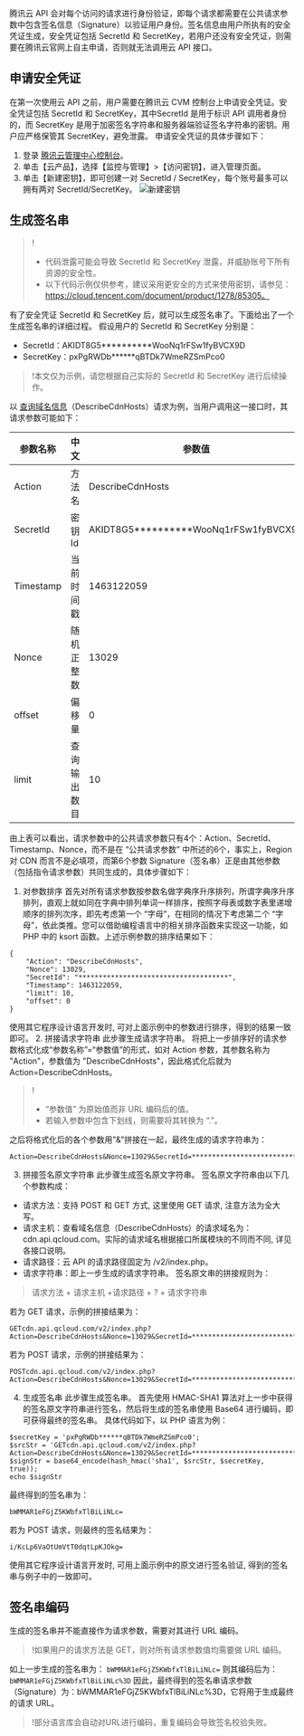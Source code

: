 腾讯云 API 会对每个访问的请求进行身份验证，即每个请求都需要在公共请求参数中包含签名信息（Signature）以验证用户身份。签名信息由用户所执有的安全凭证生成，安全凭证包括 SecretId 和 SecretKey，若用户还没有安全凭证，则需要在腾讯云官网上自主申请，否则就无法调用云 API 接口。

## 申请安全凭证
在第一次使用云 API 之前，用户需要在腾讯云 CVM 控制台上申请安全凭证。安全凭证包括 SecretId 和 SecretKey，其中SecretId 是用于标识 API 调用者身份的，而 SecretKey 是用于加密签名字符串和服务器端验证签名字符串的密钥。用户应严格保管其 SecretKey，避免泄露。
申请安全凭证的具体步骤如下：
1. 登录 [腾讯云管理中心控制台](https://console.cloud.tencent.com/)。
2. 单击【云产品】，选择【监控与管理】>【访问密钥】，进入管理页面。
3. 单击【新建密钥】，即可创建一对 SecretId / SecretKey，每个账号最多可以拥有两对 SecretId/SecretKey。
 ![新建密钥](https://main.qcloudimg.com/raw/22e4b43e5c10d616449599d16b8ce61c.png)

## 生成签名串

>!
>- 代码泄露可能会导致 SecretId 和 SecretKey 泄露，并威胁账号下所有资源的安全性。
>- 以下代码示例仅供参考，建议采用更安全的方式来使用密钥，请参见：https://cloud.tencent.com/document/product/1278/85305。

有了安全凭证 SecretId 和 SecretKey 后，就可以生成签名串了。下面给出了一个生成签名串的详细过程。
假设用户的 SecretId 和 SecretKey 分别是：
- SecretId：AKIDT8G5\*\*\*\*\*\*\*\*\*\*WooNq1rFSw1fyBVCX9D
- SecretKey：pxPgRWDb\*\*\*\*\*\*qBTDk7WmeRZSmPco0

>!本文仅为示例，请您根据自己实际的 SecretId 和 SecretKey 进行后续操作。

以 [查询域名信息](https://cloud.tencent.com/document/product/228/3937)（DescribeCdnHosts）请求为例，当用户调用这一接口时，其请求参数可能如下：

| 参数名称  | 中文         | 参数值                                          |
| --------- | ------------ | ----------------------------------------------- |
| Action    | 方法名       | DescribeCdnHosts                                |
| SecretId  | 密钥Id       | AKIDT8G5\*\*\*\*\*\*\*\*\*\*WooNq1rFSw1fyBVCX9D |
| Timestamp | 当前时间戳   | 1463122059                                      |
| Nonce     | 随机正整数   | 13029                                           |
| offset    | 偏移量       | 0                                               |
| limit     | 查询输出数目 | 10                                              |

由上表可以看出，请求参数中的公共请求参数只有4个：Action、SecretId、Timestamp、Nonce，而不是在 “公共请求参数” 中所述的6个，事实上，Region 对 CDN 而言不是必填项，而第6个参数 Signature（签名串）正是由其他参数（包括指令请求参数）共同生成的，具体步骤如下：
1. 对参数排序
首先对所有请求参数按参数名做字典序升序排列，所谓字典序升序排列，直观上就如同在字典中排列单词一样排序，按照字母表或数字表里递增顺序的排列次序，即先考虑第一个 “字母”，在相同的情况下考虑第二个 “字母”，依此类推。您可以借助编程语言中的相关排序函数来实现这一功能，如 PHP 中的 ksort 函数。上述示例参数的排序结果如下：
```
{
	"Action": "DescribeCdnHosts",
	"Nonce": 13029,
	"SecretId": "*************************************",
	"Timestamp": 1463122059,
	"limit": 10,
	"offset": 0
}
```
使用其它程序设计语言开发时, 可对上面示例中的参数进行排序，得到的结果一致即可。
2. 拼接请求字符串
此步骤生成请求字符串。
将把上一步排序好的请求参数格式化成“参数名称”=“参数值”的形式，如对 Action 参数，其参数名称为 "Action"，参数值为 "DescribeCdnHosts"，因此格式化后就为 Action=DescribeCdnHosts。
>!
>-  “参数值” 为原始值而非 URL 编码后的值。
>-  若输入参数中包含下划线，则需要将其转换为 “.”。

 之后将格式化后的各个参数用"&"拼接在一起，最终生成的请求字符串为：
```
Action=DescribeCdnHosts&Nonce=13029&SecretId=*************************************&Timestamp=1463122059&limit=10&offset=0
```
3. 拼接签名原文字符串
此步骤生成签名原文字符串。
签名原文字符串由以下几个参数构成：
 - 请求方法：支持 POST 和 GET 方式, 这里使用 GET 请求, 注意方法为全大写。
 - 请求主机：查看域名信息（DescribeCdnHosts）的请求域名为：cdn.api.qcloud.com。实际的请求域名根据接口所属模块的不同而不同, 详见各接口说明。
 - 请求路径：云 API 的请求路径固定为 /v2/index.php。
 - 请求字符串：即上一步生成的请求字符串。
签名原文串的拼接规则为：
> 请求方法 + 请求主机 +请求路径 + ? + 请求字符串

 若为 GET 请求，示例的拼接结果为：
```
GETcdn.api.qcloud.com/v2/index.php?Action=DescribeCdnHosts&Nonce=13029&SecretId=*************************************&Timestamp=1463122059&limit=10&offset=0
```
 若为 POST 请求，示例的拼接结果为：
```
POSTcdn.api.qcloud.com/v2/index.php?Action=DescribeCdnHosts&Nonce=13029&SecretId=*************************************&Timestamp=1463122059&limit=10&offset=0
```
4. 生成签名串
此步骤生成签名串。
首先使用 HMAC-SHA1 算法对上一步中获得的签名原文字符串进行签名，然后将生成的签名串使用 Base64 进行编码，即可获得最终的签名串。
具体代码如下，以 PHP 语言为例：
```
$secretKey = 'pxPgRWDb******qBTDk7WmeRZSmPco0';
$srcStr = 'GETcdn.api.qcloud.com/v2/index.php?Action=DescribeCdnHosts&Nonce=13029&SecretId=*************************************&Timestamp=1463122059&limit=10&offset=0';
$signStr = base64_encode(hash_hmac('sha1', $srcStr, $secretKey, true));
echo $signStr
```
最终得到的签名串为：
```
bWMMAR1eFGjZ5KWbfxTlBiLiNLc=
```
若为 POST 请求，则最终的签名结果为：
```
i/KcLp6VaOtUmVtT0dqtLpKJOkg=
```
使用其它程序设计语言开发时, 可用上面示例中的原文进行签名验证, 得到的签名串与例子中的一致即可。

##  签名串编码
生成的签名串并不能直接作为请求参数，需要对其进行 URL 编码。
>!如果用户的请求方法是 GET，则对所有请求参数值均需要做 URL 编码。

如上一步生成的签名串为：
`bWMMAR1eFGjZ5KWbfxTlBiLiNLc=`
则其编码后为：
`bWMMAR1eFGjZ5KWbfxTlBiLiNLc%3D`
因此，最终得到的签名串请求参数（Signature）为：bWMMAR1eFGjZ5KWbfxTlBiLiNLc%3D，它将用于生成最终的请求 URL。
>!部分语言库会自动对URL进行编码，重复编码会导致签名校验失败。

